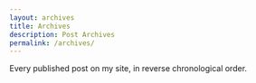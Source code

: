 ```yaml
---
layout: archives
title: Archives
description: Post Archives
permalink: /archives/
---
```


Every published post on my site, in reverse chronological order.